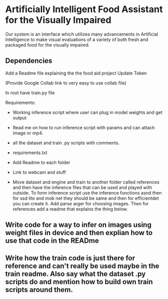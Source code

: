# Artificially Intelligent Food Assistant for the Visually Impaired

Our system is an interface which utilizes many advancements in Artificial Intelligence to make visual evaluations of a variety of both fresh and packaged food for the visually impaired.

## Dependencies





Add a Readme file explaining the the food aid project
Update Token

(Provide Google Collab link to very easy to use collab file)

In root have train.py file

Requirements:
* Working inference script where user can plug in model weights and get output
* Read me on how to run inference script with params and can attach image or mp4.
* all the dataset and train .py scripts with comments.
* requirements.txt
* Add Readme to each folder
* Link to webcam and stuff

* Move dataset and engine and train to another folder called references and then have the inference files that can be used and played with outside. To form inference script use the inference functions asnd then for ssd lite and mob net they should be same and then for efficientdet you can create it. Add parse arger for choosing images. Then for references add a readme that explains the thing below.

## Write code for a way to infer on images using weight files in device and then explian how to use that code in the READme

## Write how the train code is just there for reference and can't really be used maybe in the train readme. Also say what the dataset .py scripts do and mention how to build own train scripts around them.  
